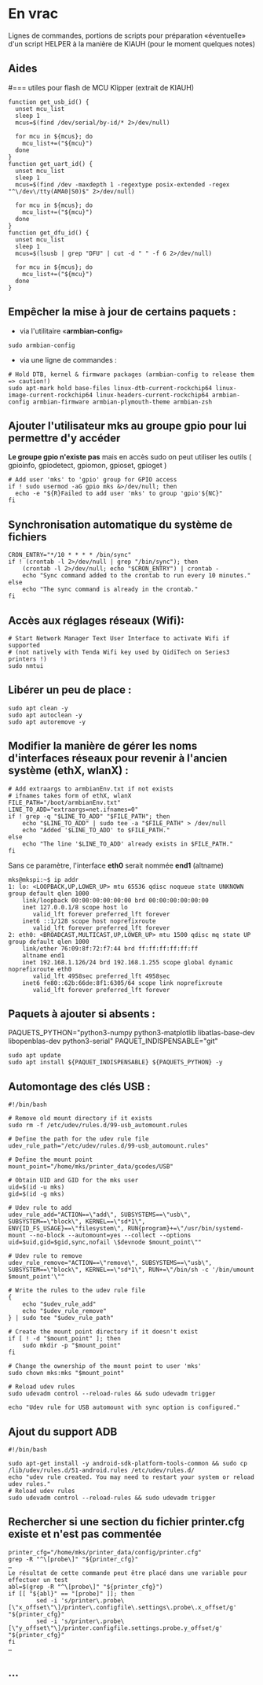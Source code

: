 # En vrac

Lignes de commandes, portions de scripts pour préparation «éventuelle» d'un script HELPER à la manière de KIAUH (pour le moment quelques notes)

## Aides

#=== utiles pour flash de MCU Klipper (extrait de KIAUH)
```
function get_usb_id() {
  unset mcu_list
  sleep 1
  mcus=$(find /dev/serial/by-id/* 2>/dev/null)

  for mcu in ${mcus}; do
    mcu_list+=("${mcu}")
  done
}
function get_uart_id() {
  unset mcu_list
  sleep 1
  mcus=$(find /dev -maxdepth 1 -regextype posix-extended -regex "^\/dev\/tty(AMA0|S0)$" 2>/dev/null)

  for mcu in ${mcus}; do
    mcu_list+=("${mcu}")
  done
}
function get_dfu_id() {
  unset mcu_list
  sleep 1
  mcus=$(lsusb | grep "DFU" | cut -d " " -f 6 2>/dev/null)

  for mcu in ${mcus}; do
    mcu_list+=("${mcu}")
  done
}
```

## Empêcher la mise à jour de certains paquets :
- via l'utilitaire «**armbian-config**»

`sudo armbian-config`
- via une ligne de commandes :

```
# Hold DTB, kernel & firmware packages (armbian-config to release them => caution!)
sudo apt-mark hold base-files linux-dtb-current-rockchip64 linux-image-current-rockchip64 linux-headers-current-rockchip64 armbian-config armbian-firmware armbian-plymouth-theme armbian-zsh
```

## Ajouter l'utilisateur mks au groupe gpio pour lui permettre d'y accéder

**Le groupe gpio n'existe pas** mais en accès sudo on peut utiliser les outils ( gpioinfo, gpiodetect, gpiomon, gpioset, gpioget )

```
# Add user 'mks' to 'gpio' group for GPIO access
if ! sudo usermod -aG gpio mks &>/dev/null; then
  echo -e "${R}Failed to add user 'mks' to group 'gpio'${NC}"
fi
```

## Synchronisation automatique du système de fichiers

```
CRON_ENTRY="*/10 * * * * /bin/sync"
if ! (crontab -l 2>/dev/null | grep "/bin/sync"); then
    (crontab -l 2>/dev/null; echo "$CRON_ENTRY") | crontab -
    echo "Sync command added to the crontab to run every 10 minutes."
else
    echo "The sync command is already in the crontab."
fi
```

## Accès aux réglages réseaux (Wifi):

```
# Start Network Manager Text User Interface to activate Wifi if supported
# (not natively with Tenda Wifi key used by QidiTech on Series3 printers !)
sudo nmtui
```

## Libérer un peu de place :

```
sudo apt clean -y
sudo apt autoclean -y
sudo apt autoremove -y
```

## Modifier la manière de gérer les noms d'interfaces réseaux pour revenir à l'ancien système (ethX, wlanX) :

```
# Add extraargs to armbianEnv.txt if not exists
# ifnames takes form of ethX, wlanX
FILE_PATH="/boot/armbianEnv.txt"
LINE_TO_ADD="extraargs=net.ifnames=0"
if ! grep -q "$LINE_TO_ADD" "$FILE_PATH"; then
    echo "$LINE_TO_ADD" | sudo tee -a "$FILE_PATH" > /dev/null
    echo "Added '$LINE_TO_ADD' to $FILE_PATH."
else
    echo "The line '$LINE_TO_ADD' already exists in $FILE_PATH."
fi
```

Sans ce paramètre, l'interface **eth0** serait nommée **end1** (altname)

```
mks@mkspi:~$ ip addr
1: lo: <LOOPBACK,UP,LOWER_UP> mtu 65536 qdisc noqueue state UNKNOWN group default qlen 1000
    link/loopback 00:00:00:00:00:00 brd 00:00:00:00:00:00
    inet 127.0.0.1/8 scope host lo
       valid_lft forever preferred_lft forever
    inet6 ::1/128 scope host noprefixroute
       valid_lft forever preferred_lft forever
2: eth0: <BROADCAST,MULTICAST,UP,LOWER_UP> mtu 1500 qdisc mq state UP group default qlen 1000
    link/ether 76:09:8f:72:f7:44 brd ff:ff:ff:ff:ff:ff
    altname end1
    inet 192.168.1.126/24 brd 192.168.1.255 scope global dynamic noprefixroute eth0
       valid_lft 4958sec preferred_lft 4958sec
    inet6 fe80::62b:66de:8f1:6305/64 scope link noprefixroute
       valid_lft forever preferred_lft forever
```

## Paquets à ajouter si absents :

PAQUETS_PYTHON="python3-numpy python3-matplotlib libatlas-base-dev libopenblas-dev python3-serial"
PAQUET_INDISPENSABLE="git"

```
sudo apt update 
sudo apt install ${PAQUET_INDISPENSABLE} ${PAQUETS_PYTHON} -y
```

## Automontage des clés USB :

```
#!/bin/bash

# Remove old mount directory if it exists 
sudo rm -f /etc/udev/rules.d/99-usb_automount.rules

# Define the path for the udev rule file
udev_rule_path="/etc/udev/rules.d/99-usb_automount.rules"

# Define the mount point
mount_point="/home/mks/printer_data/gcodes/USB"

# Obtain UID and GID for the mks user
uid=$(id -u mks)
gid=$(id -g mks)

# Udev rule to add
udev_rule_add="ACTION==\"add\", SUBSYSTEMS==\"usb\", SUBSYSTEM==\"block\", KERNEL==\"sd*1\", ENV{ID_FS_USAGE}==\"filesystem\", RUN{program}+=\"/usr/bin/systemd-mount --no-block --automount=yes --collect --options uid=$uid,gid=$gid,sync,nofail \$devnode $mount_point\""

# Udev rule to remove
udev_rule_remove="ACTION==\"remove\", SUBSYSTEMS==\"usb\", SUBSYSTEM==\"block\", KERNEL==\"sd*1\", RUN+=\"/bin/sh -c '/bin/umount $mount_point'\""

# Write the rules to the udev rule file
{
    echo "$udev_rule_add"
    echo "$udev_rule_remove"
} | sudo tee "$udev_rule_path"

# Create the mount point directory if it doesn't exist
if [ ! -d "$mount_point" ]; then
    sudo mkdir -p "$mount_point"
fi

# Change the ownership of the mount point to user 'mks'
sudo chown mks:mks "$mount_point"

# Reload udev rules
sudo udevadm control --reload-rules && sudo udevadm trigger

echo "Udev rule for USB automount with sync option is configured."
```

## Ajout du support ADB

```
#!/bin/bash

sudo apt-get install -y android-sdk-platform-tools-common && sudo cp /lib/udev/rules.d/51-android.rules /etc/udev/rules.d/
echo "udev rule created. You may need to restart your system or reload udev rules."
# Reload udev rules
sudo udevadm control --reload-rules && sudo udevadm trigger

```
## Rechercher si une section du fichier printer.cfg existe et n'est pas commentée

```
printer_cfg="/home/mks/printer_data/config/printer.cfg"
grep -R "^\[probe\]" "${printer_cfg}"
…
Le résultat de cette commande peut être placé dans une variable pour effectuer un test
abl=$(grep -R "^\[probe\]" "${printer_cfg}")
if [[ "${abl}" == "[probe]" ]]; then
	    sed -i 's/printer\.probe\[\"x_offset\"\]/printer\.configfile\.settings\.probe\.x_offset/g' "${printer_cfg}"
        sed -i 's/printer\.probe\[\"y_offset\"\]/printer.configfile.settings.probe.y_offset/g' "${printer_cfg}"
fi
…
```

## …
